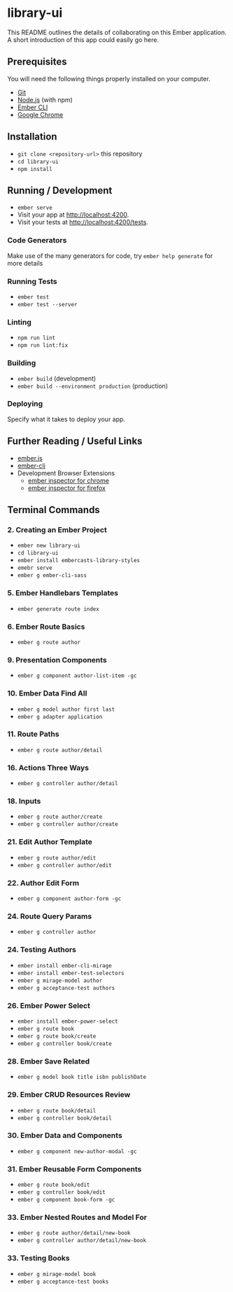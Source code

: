 # library-ui

This README outlines the details of collaborating on this Ember application.
A short introduction of this app could easily go here.

## Prerequisites

You will need the following things properly installed on your computer.

* [Git](https://git-scm.com/)
* [Node.js](https://nodejs.org/) (with npm)
* [Ember CLI](https://ember-cli.com/)
* [Google Chrome](https://google.com/chrome/)

## Installation

* `git clone <repository-url>` this repository
* `cd library-ui`
* `npm install`

## Running / Development

* `ember serve`
* Visit your app at [http://localhost:4200](http://localhost:4200).
* Visit your tests at [http://localhost:4200/tests](http://localhost:4200/tests).

### Code Generators

Make use of the many generators for code, try `ember help generate` for more details

### Running Tests

* `ember test`
* `ember test --server`

### Linting

* `npm run lint`
* `npm run lint:fix`

### Building

* `ember build` (development)
* `ember build --environment production` (production)

### Deploying

Specify what it takes to deploy your app.

## Further Reading / Useful Links

* [ember.js](https://emberjs.com/)
* [ember-cli](https://ember-cli.com/)
* Development Browser Extensions
  * [ember inspector for chrome](https://chrome.google.com/webstore/detail/ember-inspector/bmdblncegkenkacieihfhpjfppoconhi)
  * [ember inspector for firefox](https://addons.mozilla.org/en-US/firefox/addon/ember-inspector/)

## Terminal Commands

### 2. Creating an Ember Project

* `ember new library-ui`
* `cd library-ui`
* `ember install embercasts-library-styles`
* `emebr serve`
* `ember g ember-cli-sass`

### 5. Ember Handlebars Templates

* `ember generate route index`

### 6. Ember Route Basics

* `ember g route author`

### 9. Presentation Components

* `ember g component author-list-item -gc`

### 10. Ember Data Find All

* `ember g model author first last`
* `ember g adapter application`

### 11. Route Paths

* `ember g route author/detail`

### 16. Actions Three Ways

* `ember g controller author/detail`

### 18. Inputs

* `ember g route author/create`
* `ember g controller author/create`

### 21. Edit Author Template

* `ember g route author/edit`
* `ember g controller author/edit`

### 22. Author Edit Form

* `ember g component author-form -gc`

### 24. Route Query Params

* `ember g controller author`

### 24. Testing Authors

* `ember install ember-cli-mirage`
* `ember install ember-test-selectors`
* `ember g mirage-model author`
* `ember g acceptance-test authors`

### 26. Ember Power Select

* `ember install ember-power-select`
* `ember g route book`
* `ember g route book/create`
* `ember g controller book/create`

### 28. Ember Save Related

* `ember g model book title isbn publishDate`

### 29. Ember CRUD Resources Review

* `ember g route book/detail`
* `ember g controller book/detail`

### 30. Ember Data and Components

* `ember g component new-author-modal -gc`

### 31. Ember Reusable Form Components

* `ember g route book/edit`
* `ember g controller book/edit`
* `ember g component book-form -gc`

### 33. Ember Nested Routes and Model For

* `ember g route author/detail/new-book`
* `ember g controller author/detail/new-book`

### 33. Testing Books

* `ember g mirage-model book`
* `ember g acceptance-test books`
